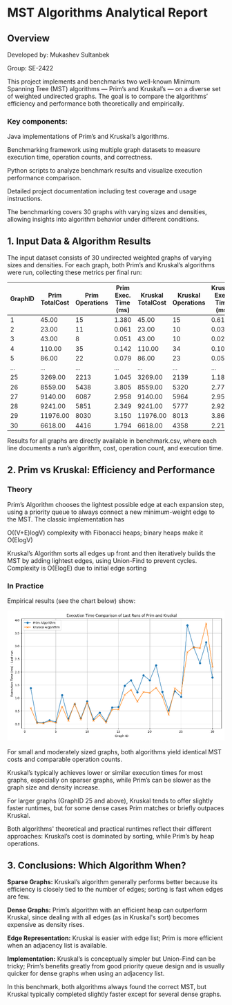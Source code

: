 # MST Algorithms Analytical Report
## Overview
Developed by: Mukashev Sultanbek

Group: SE-2422

This project implements and benchmarks two well-known Minimum Spanning Tree (MST) algorithms — Prim’s and Kruskal’s — on a diverse set of weighted undirected graphs. The goal is to compare the algorithms’ efficiency and performance both theoretically and empirically.

### Key components:

Java implementations of Prim’s and Kruskal’s algorithms.

Benchmarking framework using multiple graph datasets to measure execution time, operation counts, and correctness.

Python scripts to analyze benchmark results and visualize execution performance comparison.

Detailed project documentation including test coverage and usage instructions.

The benchmarking covers 30 graphs with varying sizes and densities, allowing insights into algorithm behavior under different conditions.


## 1. Input Data & Algorithm Results
   The input dataset consists of 30 undirected weighted graphs of varying sizes and densities. For each graph, both Prim’s and Kruskal’s algorithms were run, collecting these metrics per final run:

| GraphID | Prim TotalCost | Prim Operations | Prim Exec. Time (ms) | Kruskal TotalCost | Kruskal Operations | Kruskal Exec. Time (ms) |
|---------|---------------|----------------|----------------------|-------------------|--------------------|-------------------------|
| 1       | 45.00 | 15 | 1.380 | 45.00 | 15 | 0.612 |
| 2       | 23.00 | 11 | 0.061 | 23.00 | 10 | 0.035 |
| 3       | 43.00 | 8 | 0.051 | 43.00 | 10 | 0.027 |
| 4       | 110.00 | 35 | 0.142 | 110.00 | 34 | 0.106 |
| 5       | 86.00 | 22 | 0.079 | 86.00 | 23 | 0.050 |
| ...     | ... | ... | ... | ... | ... | ... |
| 25      | 3269.00 | 2213 | 1.045 | 3269.00 | 2139 | 1.183 |
| 26      | 8559.00 | 5438 | 3.805 | 8559.00 | 5320 | 2.771 |
| 27      | 9140.00 | 6087 | 2.958 | 9140.00 | 5964 | 2.955 |
| 28      | 9241.00 | 5851 | 2.349 | 9241.00 | 5777 | 2.923 |
| 29      | 11976.00 | 8030 | 3.150 | 11976.00 | 8013 | 3.868 |
| 30      | 6618.00 | 4416 | 1.794 | 6618.00 | 4358 | 2.212 |

Results for all graphs are directly available in benchmark.csv, where each line documents a run’s algorithm, cost, operation count, and execution time.

## 2. Prim vs Kruskal: Efficiency and Performance
### Theory

Prim’s Algorithm chooses the lightest possible edge at each expansion step, using a priority queue to always connect a new minimum-weight edge to the MST. The classic implementation has

O((V+E)logV) complexity with Fibonacci heaps; binary heaps make it O(ElogV)

Kruskal’s Algorithm sorts all edges up front and then iteratively builds the MST by adding lightest edges, using Union-Find to prevent cycles. Complexity is
O(ElogE) due to initial edge sorting

### In Practice
Empirical results (see the chart below) show:

![alt text](datasets/benchmark_last_run_comparison.png)

For small and moderately sized graphs, both algorithms yield identical MST costs and comparable operation counts.

Kruskal’s typically achieves lower or similar execution times for most graphs, especially on sparser graphs, while Prim’s can be slower as the graph size and density increase.

For larger graphs (GraphID 25 and above), Kruskal tends to offer slightly faster runtimes, but for some dense cases Prim matches or briefly outpaces Kruskal.

Both algorithms' theoretical and practical runtimes reflect their different approaches: Kruskal’s cost is dominated by sorting, while Prim’s by heap operations.

## 3. Conclusions: Which Algorithm When?
**Sparse Graphs:** Kruskal’s algorithm generally performs better because its efficiency is closely tied to the number of edges; sorting is fast when edges are few.

**Dense Graphs:** Prim’s algorithm with an efficient heap can outperform Kruskal, since dealing with all edges (as in Kruskal's sort) becomes expensive as density rises.

**Edge Representation:** Kruskal is easier with edge list; Prim is more efficient when an adjacency list is available.

**Implementation:** Kruskal’s is conceptually simpler but Union-Find can be tricky; Prim’s benefits greatly from good priority queue design and is usually quicker for dense graphs when using an adjacency list.

In this benchmark, both algorithms always found the correct MST, but Kruskal typically completed slightly faster except for several dense graphs.


